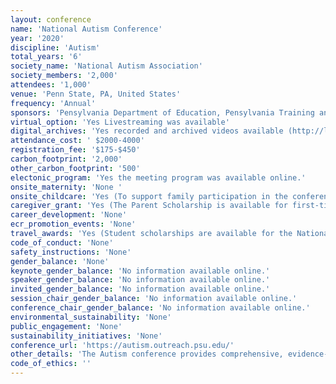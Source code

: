 ```yaml
---
layout: conference 
name: 'National Autism Conference'
year: '2020'
discipline: 'Autism'
total_years: '6'
society_name: 'National Autism Association'
society_members: '2,000'
attendees: '1,000'
venue: 'Penn State, PA, United States'
frequency: 'Annual'
sponsors: 'Pensylvania Department of Education, Pensylvania Training and Teaching Assistance Network (PaTTAN)'
virtual_option: 'Yes Livestreaming was available'
digital_archives: 'Yes recorded and archived videos available (http://legacy.wpsu.org/live/archive)'
attendance_cost: ' $2000-4000'
registration_fee: '$175-$450'
carbon_footprint: '2,000'
other_carbon_footprint: '500'
electonic_program: 'Yes the meeting program was available online.'
onsite_maternity: 'None '
onsite_childcare: 'Yes (To support family participation in the conference, conference child care will be available through a Children’s Institute. This institute is sponsored by the Pennsylvania Department of Education, Bureau of Special Education. Services are provided by the Central Intermediate Unit #10, using trained professional and support staff. The institute offers an on-site, structured, and fun environment for Pennsylvania-resident children and youth (six months through age 21) with autism and their siblings. Registration is limited to 100 participants. A parent or guardian must be in The Penn Stater building and must be accessible (by cell phone, e.g.) during all Children’s Institute hours.)'
caregiver_grant: 'Yes (The Parent Scholarship is available for first-time attendees to the National Autism Conference who are Pennsylvania residents and parent(s) of a child with autism. Parents of children who receive Early Intervention services are eligible, regardless of whether they have attended in the past.)'
career_development: 'None'
ecr_promotion_events: 'None'
travel_awards: 'Yes (Student scholarships are available for the National Autism Conference to encourage Pennsylvania university and college students and recent graduates to pursue a career working with students with autism spectrum disorders and to become informed on evidence-based practices. Scholarship Details and Eligibilit The Student Scholarship is available to a limited number of Pennsylvania university and college students in special education or a related field with a 2019 or 2020 graduation date. Reimbursemen Reimbursement for travel expenses will be available to accepted student scholarship applicants attending the National Autism Conference. These funds will be provided through the Pennsylvania Training and Technical Assistance Network (PaTTAN), the Pennsylvania Department of Education, and the Pennsylvania Bureau of Special Education. Please note that persons employed in a professional capacity by a school entity at the time of the conference should follow the attendance and reimbursement policy of the school entity. Applicants are encouraged to make their hotel arrangements immediately, as lodging accommodations become more limited as the conference date approaches. Daily lunch and snacks will be provided as part of the National Autism Conference. Receipts for any additional approved expenses must be submitted for reimbursement. Allowable Expenses for Reimbursement Complimentary conference registration. Lodging reimbursement up to $140 per night, for a maximum amount of $560, during the conference (receipts required) if you live at least 30 miles from the conference location. Mileage to be reimbursed at $.575/mile and tolls, if you live more than 30 miles away. Meal reimbursement up to per diem expense that are NOT provided as part of the National Autism Conference. Per diem rate is $26 for dinner. (Continental breakfast, lunch and break service are provided at the conference.) First and last day of travel will be reimbursed at 75percent of the per diem no matter what time the traveler departs or returns. Meal receipts are not required.)'
code_of_conduct: 'None'
safety_instructions: 'None'
gender_balance: 'None'
keynote_gender_balance: 'No information available online.'
speaker_gender_balance: 'No information available online.'
invited_gender_balance: 'No information available online.'
session_chair_gender_balance: 'No information available online.'
conference_chair_gender_balance: 'No information available online.'
environmental_sustainability: 'None'
public_engagement: 'None'
sustainability_initiatives: 'None'
conference_url: 'https://autism.outreach.psu.edu/'
other_details: 'The Autism conference provides comprehensive, evidence-based information to assist educators, other professionals, and families in developing effective educational programming for all students with autism spectrum disorders.'
code_of_ethics: ''
---
```

